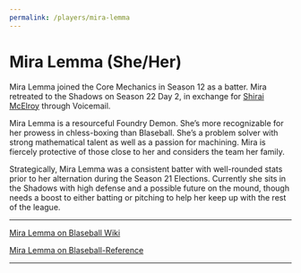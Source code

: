```yaml
---
permalink: /players/mira-lemma
---
```


# Mira Lemma (She/Her)

Mira Lemma joined the Core Mechanics in Season 12 as a batter. Mira retreated to the Shadows on Season 22 Day 2, in
exchange for [Shirai McElroy](/players/shirai-mcelroy) through Voicemail.

Mira Lemma is a resourceful Foundry Demon. She’s more recognizable for her prowess in chless-boxing than Blaseball. She’s a problem solver with strong mathematical talent as well as a passion for machining. Mira is fiercely protective of those close to her and considers the team her family.

Strategically, Mira Lemma was a consistent batter with well-rounded stats prior to her alternation during the Season 21
Elections. Currently she sits in the Shadows with high defense and a possible future on the mound, though needs a boost to either batting or pitching to help her keep up with the rest of the league.

---

[Mira Lemma on Blaseball Wiki](https://www.blaseball.wiki/w/Mira_Lemma)

[Mira Lemma on Blaseball-Reference](https://blaseball-reference.com/players/mira-lemma)

---
